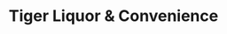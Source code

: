 ---
title: "Tiger Liquor & Convenience"
url: /columbia/tiger-liquor-und-convenience/
shop: Lebensmittel
---